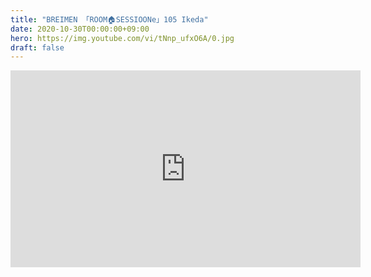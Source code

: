 ```yaml
---
title: "BREIMEN 「ROOM🏠SESSIOONe」105 Ikeda"
date: 2020-10-30T00:00:00+09:00
hero: https://img.youtube.com/vi/tNnp_ufxO6A/0.jpg
draft: false
---
```


<div class="youtube">
<iframe width="560" height="315" src="https://www.youtube.com/embed/tNnp_ufxO6A" frameborder="0" allow="accelerometer; autoplay; encrypted-media; gyroscope; picture-in-picture" allowfullscreen></iframe>
</div>
